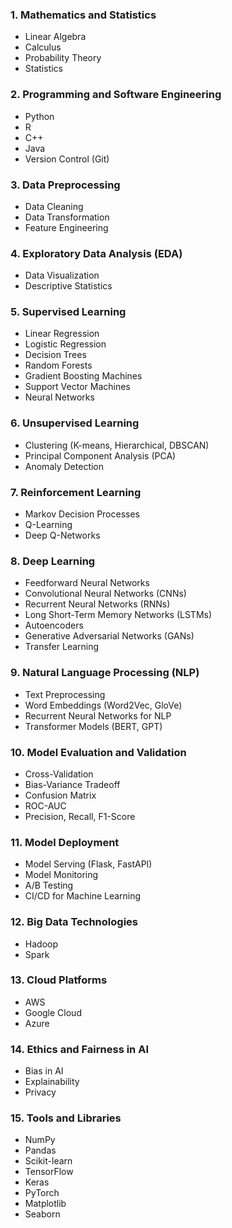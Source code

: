 ### 1. Mathematics and Statistics

- Linear Algebra
- Calculus
- Probability Theory
- Statistics

### 2. Programming and Software Engineering

- Python
- R
- C++
- Java
- Version Control (Git)

### 3. Data Preprocessing

- Data Cleaning
- Data Transformation
- Feature Engineering

### 4. Exploratory Data Analysis (EDA)

- Data Visualization
- Descriptive Statistics

### 5. Supervised Learning

- Linear Regression
- Logistic Regression
- Decision Trees
- Random Forests
- Gradient Boosting Machines
- Support Vector Machines
- Neural Networks

### 6. Unsupervised Learning

- Clustering (K-means, Hierarchical, DBSCAN)
- Principal Component Analysis (PCA)
- Anomaly Detection

### 7. Reinforcement Learning

- Markov Decision Processes
- Q-Learning
- Deep Q-Networks

### 8. Deep Learning

- Feedforward Neural Networks
- Convolutional Neural Networks (CNNs)
- Recurrent Neural Networks (RNNs)
- Long Short-Term Memory Networks (LSTMs)
- Autoencoders
- Generative Adversarial Networks (GANs)
- Transfer Learning

### 9. Natural Language Processing (NLP)

- Text Preprocessing
- Word Embeddings (Word2Vec, GloVe)
- Recurrent Neural Networks for NLP
- Transformer Models (BERT, GPT)

### 10. Model Evaluation and Validation

- Cross-Validation
- Bias-Variance Tradeoff
- Confusion Matrix
- ROC-AUC
- Precision, Recall, F1-Score

### 11. Model Deployment

- Model Serving (Flask, FastAPI)
- Model Monitoring
- A/B Testing
- CI/CD for Machine Learning

### 12. Big Data Technologies

- Hadoop
- Spark

### 13. Cloud Platforms

- AWS
- Google Cloud
- Azure

### 14. Ethics and Fairness in AI

- Bias in AI
- Explainability
- Privacy

### 15. Tools and Libraries

- NumPy
- Pandas
- Scikit-learn
- TensorFlow
- Keras
- PyTorch
- Matplotlib
- Seaborn